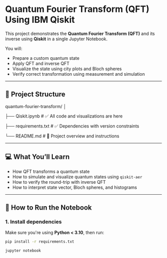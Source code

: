 # Quantum Fourier Transform (QFT) Using IBM Qiskit

This project demonstrates the **Quantum Fourier Transform (QFT)** and its inverse using **Qiskit** in a single Jupyter Notebook.

You will:
- Prepare a custom quantum state
- Apply QFT and inverse QFT
- Visualize the state using city plots and Bloch spheres
- Verify correct transformation using measurement and simulation

---

## 📁 Project Structure

quantum-fourier-transform/
│

├── Qiskit.ipynb # ✅ All code and visualizations are here

├── requirements.txt # ✅ Dependencies with version constraints

└── README.md # 📘 Project overview and instructions


---

## 💻 What You’ll Learn

- How QFT transforms a quantum state
- How to simulate and visualize quantum states using `qiskit-aer`
- How to verify the round-trip with inverse QFT
- How to interpret state vector, Bloch spheres, and histograms

---

## 🚀 How to Run the Notebook

### 1. Install dependencies

Make sure you're using **Python < 3.10**, then run:

```bash
pip install -r requirements.txt

jupyter notebook

